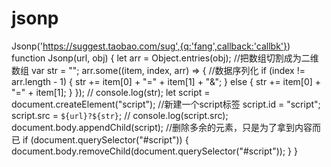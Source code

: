 # jsonp
Jsonp('https://suggest.taobao.com/sug',{q:'fang',callback:'callbk'})
      function Jsonp(url, obj) {
        let arr = Object.entries(obj); //把数组切割成为二维数组
        var str = "";
        arr.some((item, index, arr) => {
          //数据序列化
          if (index != arr.length - 1) {
            str += item[0] + "=" + item[1] + "&";
          } else {
            str += item[0] + "=" + item[1];
          }
        }); //
        console.log(str);
        let script = document.createElement("script"); //新建一个script标签
        script.id = "script";
        script.src = `${url}?${str}`; // console.log(script.src);
        document.body.appendChild(script); //删除多余的元素，只是为了拿到内容而已
        if (document.querySelector("#script")) {
          document.body.removeChild(document.querySelector("#script"));
        }
      }
